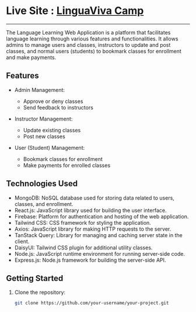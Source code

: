 # Live Site : [LinguaViva Camp](https://linguaviva-camp.web.app/)
---

The Language Learning Web Application is a platform that facilitates language learning through various features and functionalities. It allows admins to manage users and classes, instructors to update and post classes, and normal users (students) to bookmark classes for enrollment and make payments.

## Features

- Admin Management:
  - Approve or deny classes
  - Send feedback to instructors

- Instructor Management:
  - Update existing classes
  - Post new classes

- User (Student) Management:
  - Bookmark classes for enrollment
  - Make payments for enrolled classes

## Technologies Used

- MongoDB: NoSQL database used for storing data related to users, classes, and enrollment.
- React.js: JavaScript library used for building the user interface.
- Firebase: Platform for authentication and hosting of the web application.
- Tailwind CSS: CSS framework for styling the application.
- Axios: JavaScript library for making HTTP requests to the server.
- TanStack Query: Library for managing and caching server state in the client.
- DaisyUI: Tailwind CSS plugin for additional utility classes.
- Node.js: JavaScript runtime environment for running server-side code.
- Express.js: Node.js framework for building the server-side API.

## Getting Started

1. Clone the repository:

   ```bash
   git clone https://github.com/your-username/your-project.git
